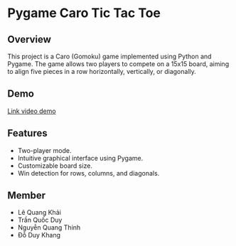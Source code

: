 # Pygame Caro Tic Tac Toe

## Overview
This project is a Caro (Gomoku) game implemented using Python and Pygame. The game allows two players to compete on a 15x15 board, aiming to align five pieces in a row horizontally, vertically, or diagonally.

## Demo
[Link video demo](https://drive.google.com/drive/folders/1qhYCuu92xwB3PxGnHbZnrkG9YYMJp4zn?usp=sharing)

## Features
- Two-player mode.
- Intuitive graphical interface using Pygame.
- Customizable board size.
- Win detection for rows, columns, and diagonals.

## Member
- Lê Quang Khải
- Trần Quốc Duy
- Nguyễn Quang Thinh
- Đỗ Duy Khang
